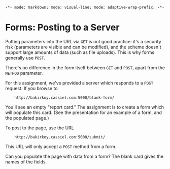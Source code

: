 `-*- mode: markdown; mode: visual-line; mode: adaptive-wrap-prefix; -*-`

# Forms: Posting to a Server

Putting parameters into the URL via `GET` is not good practice: it's a security risk (parameters are visible and can be modified), and the scheme doesn't support large amounts of data (such as file uploads). This is why forms generally use `POST`.

There's no difference in the form itself between `GET` and `POST`, apart from the `METHOD` parameter.

For this assignment, we've provided a server which responds to a `POST` request. If you browse to

        http://bakirkoy.cassiel.com:5000/blank-form/
        
You'll see an empty "report card." The assignment is to create a form which will populate this card. (See the presentation for an example of a form, and the populated page.)

To post to the page, use the URL

        http://bakirkoy.cassiel.com:5000/submit/

This URL will only accept a `POST` method from a form.

Can you populate the page with data from a form? The blank card gives the names of the fields.
